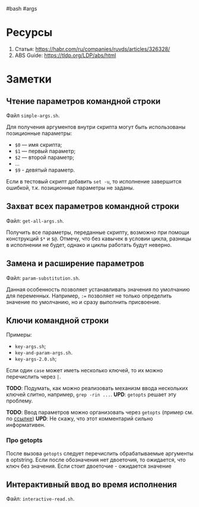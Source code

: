 #bash #args

# Ресурсы

1. Статья: https://habr.com/ru/companies/ruvds/articles/326328/
2. ABS Guide: https://tldp.org/LDP/abs/html

# Заметки

## Чтение параметров командной строки

Файл ``simple-args.sh``.

Для получения аргументов внутри скрипта могут быть использованы позиционные
параметры:

* ``$0`` — имя скрипта;
* ``$1`` — первый параметр;
* ``$2`` — второй параметр;
* ...
* ``$9`` - девятый параметр.

Если в тестовый скрипт добавить ``set -u``, то исполнение завершится ошибкой,
т.к. позиционные параметры не заданы.

## Захват всех параметров командной строки

Файл: ``get-all-args.sh``.

Получить все параметры, переданные скрипту, возможно при помощи конструкций
``$*`` и ``$@``. Отмечу, что без кавычек в условии цикла, разницы в исполнении
не будет, однако и циклы работать будут неверно.

## Замена и расширение параметров

Файл: ``param-substitution.sh``.

Данная особенность позволяет устанавливать значения по умолчанию для переменных.
Например, ``:=`` позволяет не только определить значение по умолчанию, но и
сразу выполнить присвоение.

## Ключи командной строки

Примеры:

* ``key-args.sh``;
* ``key-and-param-args.sh``.
* ``key-args-2.0.sh``;

Если один ``case`` может иметь несколько ключей, то их можно перечислить через
``|``.

**TODO**: Подумать, как можно реализовать механизм ввода нескольких ключей
слитно, например, ``grep -rin ...``.
    **UPD**: ``getopts`` решает эту проблему.

**TODO**: Ввод параметров можно организовать через ``getopts`` (пример см. по
[ссылке](https://habr.com/ru/companies/ruvds/articles/326328/#comment_10169082))
    **UPD**: Не скажу, что этот комментарий сильно информативен.


### Про getopts

После вызова ``getopts`` следует перечислить обрабатываемые аргументы в
optstring. Если после обозначения нет двоеточия, то ожидается, что ключ без
значения. Если стоит двоеточие - ожидается значение


## Интерактивный ввод во время исполнения

Файл: ``interactive-read.sh``.
